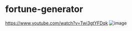 # fortune-generator


https://www.youtube.com/watch?v=Twi3gtYFDqk
![image](https://github.com/MahalaxmiSadula/fortune-generator/assets/139921242/40f28e68-856e-4eb6-8a93-2045e71f3da4)
